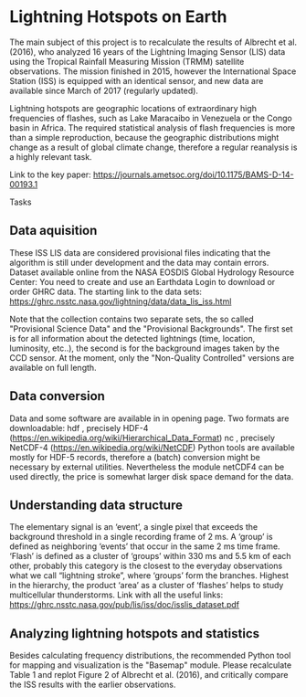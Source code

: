 # Lightning Hotspots on Earth

The main subject of this project is to recalculate the results of Albrecht et al. (2016), who
analyzed 16 years of the Lightning Imaging Sensor (LIS) data using the Tropical Rainfall 
Measuring Mission (TRMM) satellite observations. The mission finished in 2015, however
the International Space Station (ISS) is equipped with an identical sensor, and new
data are available since March of 2017 (regularly updated).

Lightning hotspots are geographic locations of extraordinary high frequencies of flashes,
such as Lake Maracaibo in Venezuela or the Congo basin in Africa. The required statistical
analysis of flash frequencies is more than a simple reproduction, because the geographic
distributions might change as a result of global climate change, therefore a regular
reanalysis is a highly relevant task.

Link to the key paper: https://journals.ametsoc.org/doi/10.1175/BAMS-D-14-00193.1

Tasks

## Data aquisition

These ISS LIS data are considered provisional files indicating that the algorithm is still
under development and the data may contain errors. Dataset available online from the 
NASA EOSDIS Global Hydrology Resource Center:
You need to create and use an Earthdata Login to download or order GHRC data.
The starting link to the data sets:
https://ghrc.nsstc.nasa.gov/lightning/data/data_lis_iss.html
 
Note that the collection contains two separate sets, the so called "Provisional Science
Data" and the "Provisional Backgrounds". The first set is for all information about the
detected lightnings (time, location, luminosity, etc..), the second is for the background
images taken by the CCD sensor. At the moment, only the "Non-Quality Controlled"
versions are available on full length.

## Data conversion

Data and some software are available in in opening page. Two formats are downloadable:
hdf , precisely HDF-4 (https://en.wikipedia.org/wiki/Hierarchical_Data_Format)
nc , precisely NetCDF-4 (https://en.wikipedia.org/wiki/NetCDF)
Python tools are available mostly for HDF-5 records, therefore a (batch) conversion might
be necessary by external utilities. Nevertheless the module netCDF4 can be used
directly, the price is somewhat larger disk space demand for the data.

## Understanding data structure

The elementary signal is an ‘event’, a single pixel that exceeds the background threshold in a 
single recording frame of 2 ms. A ‘group’ is defined as neighboring ‘events’ that occur in the same
2 ms time frame. ‘Flash’ is defined as a cluster of ‘groups’ within 330 ms and 5.5 km of each
other, probably this category is the closest to the everyday observations what we call “lightning
stroke”, where ‘groups’ form the branches. Highest in the hierarchy, the product ‘area’ as a cluster
of ‘flashes’ helps to study multicellular thunderstorms.
Link with all the useful links:
https://ghrc.nsstc.nasa.gov/pub/lis/iss/doc/isslis_dataset.pdf

## Analyzing lightning hotspots and statistics

Besides calculating frequency distributions, the recommended Python tool for mapping and
visualization is the "Basemap" module. Please recalculate Table 1 and replot Figure 2
of Albrecht et al. (2016), and critically compare the ISS results with the earlier observations.

